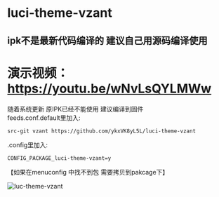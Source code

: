 # luci-theme-vzant
## ipk不是最新代码编译的 建议自己用源码编译使用 
# 演示视频：https://youtu.be/wNvLsQYLMWw
随着系统更新 原IPK已经不能使用 建议编译到固件   
feeds.conf.default里加入: 
```
src-git vzant https://github.com/ykxVK8yL5L/luci-theme-vzant
```

.config里加入:
```
CONFIG_PACKAGE_luci-theme-vzant=y
```

【如果在menuconfig 中找不到包  需要拷贝到pakcage下】


![luc-theme-vzant](https://github.com/ykxVK8yL5L/luci-theme-vzant/raw/main/ScreenShot.png)
